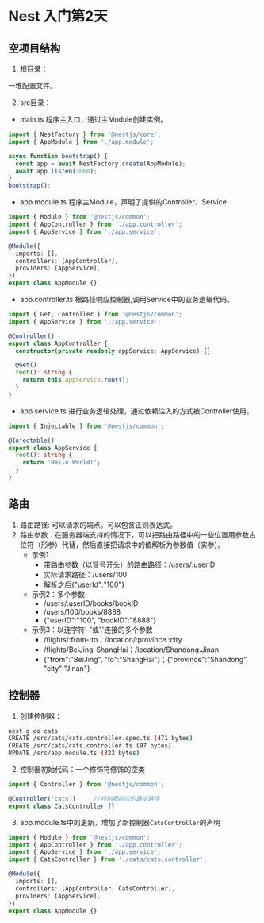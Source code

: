 # Nest 入门第2天

## 空项目结构

1. 根目录：

一堆配置文件。

2. src目录：

* main.ts 程序主入口，通过主Module创建实例。
```ts
import { NestFactory } from '@nestjs/core';
import { AppModule } from './app.module';

async function bootstrap() {
  const app = await NestFactory.create(AppModule);
  await app.listen(3000);
}
bootstrap();
```

* app.module.ts 程序主Module，声明了提供的Controller、Service
```ts
import { Module } from '@nestjs/common';
import { AppController } from './app.controller';
import { AppService } from './app.service';

@Module({
  imports: [],
  controllers: [AppController],
  providers: [AppService],
})
export class AppModule {}
```

* app.controller.ts 根路径响应控制器,调用Service中的业务逻辑代码。
```ts
import { Get, Controller } from '@nestjs/common';
import { AppService } from './app.service';

@Controller()
export class AppController {
  constructor(private readonly appService: AppService) {}

  @Get()
  root(): string {
    return this.appService.root();
  }
}
```

* app.service.ts 进行业务逻辑处理，通过依赖注入的方式被Controller使用。
```ts
import { Injectable } from '@nestjs/common';

@Injectable()
export class AppService {
  root(): string {
    return 'Hello World!';
  }
}
```

## 路由

1. 路由路径: 可以请求的端点。可以包含正则表达式。
2. 路由参数：在服务器端支持的情况下，可以把路由路径中的一些位置用参数占位符（形参）代替，然后直接把请求中的值解析为参数值（实参）。  
    * 示例1：  
        * 带路由参数（以冒号开头）的路由路径：/users/:userID
        * 实际请求路径：/users/100
        * 解析之后{"userId":"100"}
    * 示例2：多个参数
        * /users/:userID/books/bookID
        * /users/100/books/8888
        * {"userID":"100", "bookID":"8888"}
    * 示例3：以连字符'-'或'.'连接的多个参数
        * /flights/:from-:to；/location/:province.:city
        * /flights/BeiJing-ShangHai；/location/Shandong.Jinan
        * {"from":"BeiJing", "to":"ShangHai"}；{"province":"Shandong", "city":"Jinan"}

## 控制器

1. 创建控制器：
```sh
nest g co cats
CREATE /src/cats/cats.controller.spec.ts (471 bytes)
CREATE /src/cats/cats.controller.ts (97 bytes)
UPDATE /src/app.module.ts (322 bytes)
```

2. 控制器初始代码：一个修饰符修饰的空类
```ts
import { Controller } from '@nestjs/common';

@Controller('cats')     //控制器响应的路由路径
export class CatsController {}
```

3. app.module.ts中的更新，增加了新控制器`CatsController`的声明
```ts
import { Module } from '@nestjs/common';
import { AppController } from './app.controller';
import { AppService } from './app.service';
import { CatsController } from './cats/cats.controller';

@Module({
  imports: [],
  controllers: [AppController, CatsController],
  providers: [AppService],
})
export class AppModule {}
```


